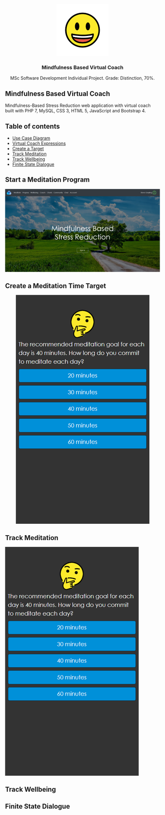 <p align="center">
  <img src="https://github.com/davidgrech/meditation-virtual-coach/blob/master/Images/topimage.png" width="170" height="170">
</p>


<h3 align="center">Mindfulness Based Virtual Coach</h3>

<p align="center">
  MSc Software Development Individual Project. Grade: Distinction, 70%.
</p>

## Mindfulness Based Virtual Coach

Mindfulness-Based Stress Reduction web application with virtual coach built with PHP 7, MySQL, CSS 3, HTML 5, JavaScript and Bootstrap 4.

## Table of contents

- [Use Case Diagram](#use-case-diagram)
- [Virtual Coach Expressions](#virtual-coach-expressions)
- [Create a Target](#create-a-target)
- [Track Meditation](#track-meditation)
- [Track Wellbeing](#track-wellbeing)
- [Finite State Dialogue](#finite-state-dialogue)


## Start a Meditation Program

<p align="center">
  <img src="https://github.com/davidgrech/meditation-virtual-coach/blob/master/Images/index.png">
</p>

## Create a Meditation Time Target

<p align="center">
  <img src="https://github.com/davidgrech/meditation-virtual-coach/blob/master/Images/meditatetime.png">
</p>

## Track Meditation

![alt text](https://github.com/davidgrech/meditation-virtual-coach/blob/master/Images/meditatetime.png)

## Track Wellbeing

## Finite State Dialogue
